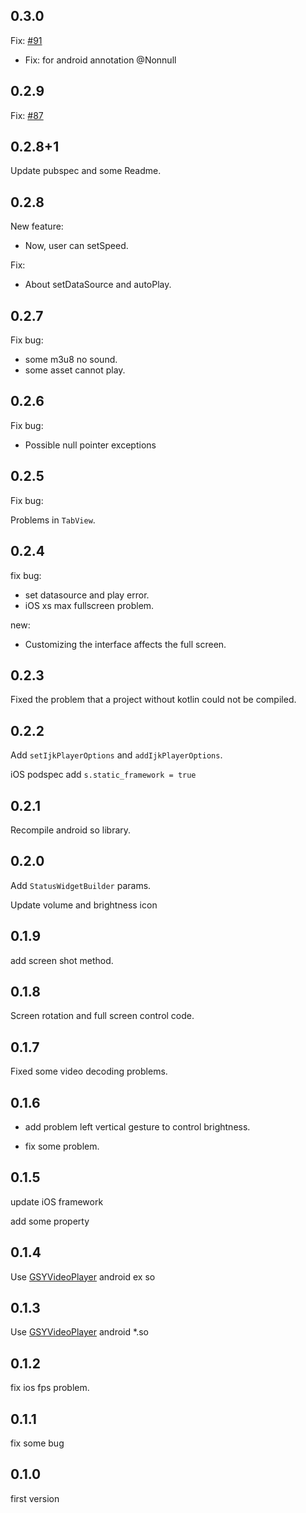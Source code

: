 ## 0.3.0

Fix: [#91](https://github.com/CaiJingLong/flutter_ijkplayer/issues/91)

- Fix: for android annotation @Nonnull

## 0.2.9

Fix: [#87](https://github.com/CaiJingLong/flutter_ijkplayer/issues/87)

## 0.2.8+1

Update pubspec and some Readme.

## 0.2.8

New feature:

- Now, user can setSpeed.

Fix:

- About setDataSource and autoPlay.

## 0.2.7

Fix bug:

- some m3u8 no sound.
- some asset cannot play.

## 0.2.6

Fix bug:

- Possible null pointer exceptions

## 0.2.5

Fix bug:

Problems in `TabView`.

## 0.2.4

fix bug:

- set datasource and play error.
- iOS xs max fullscreen problem.

new:

- Customizing the interface affects the full screen.

## 0.2.3

Fixed the problem that a project without kotlin could not be compiled.

## 0.2.2

Add `setIjkPlayerOptions` and `addIjkPlayerOptions`.

iOS podspec add `s.static_framework = true`

## 0.2.1

Recompile android so library.

## 0.2.0

Add `StatusWidgetBuilder` params.

Update volume and brightness icon

## 0.1.9

add screen shot method.

## 0.1.8

Screen rotation and full screen control code.

## 0.1.7

Fixed some video decoding problems.

## 0.1.6

- add problem left vertical gesture to control brightness.

- fix some problem.

## 0.1.5

update iOS framework

add some property

## 0.1.4

Use [GSYVideoPlayer](https://github.com/CarGuo/GSYVideoPlayer) android ex so

## 0.1.3

Use [GSYVideoPlayer](https://github.com/CarGuo/GSYVideoPlayer) android \*.so

## 0.1.2

fix ios fps problem.

## 0.1.1

fix some bug

## 0.1.0

first version
